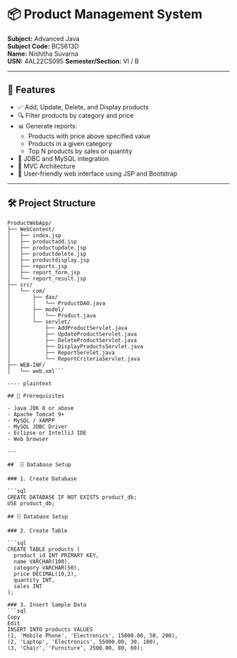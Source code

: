 # 📦 Product Management System

**Subject:** Advanced Java  
**Subject Code:** BCS613D  
**Name:** Nishitha Suvarna  
**USN:** 4AL22CS095 
**Semester/Section:** VI / B

---

## 🚀 Features

- ✅ Add, Update, Delete, and Display products  
- 🔍 Filter products by category and price  
- 📊 Generate reports:
  - Products with price above specified value
  - Products in a given category
  - Top N products by sales or quantity  
- 💾 JDBC and MySQL integration  
- 🧱 MVC Architecture  
- 🎨 User-friendly web interface using JSP and Bootstrap

---

## 🛠️ Project Structure

```plaintext
ProductWebApp/
├── WebContent/
│   ├── index.jsp
│   ├── productadd.jsp
│   ├── productupdate.jsp
│   ├── productdelete.jsp
│   ├── productdisplay.jsp
│   ├── reports.jsp
│   ├── report_form.jsp
│   └── report_result.jsp
├── src/
│   └── com/
│       ├── dao/
│       │   └── ProductDAO.java
│       ├── model/
│       │   └── Product.java
│       └── servlet/
│           ├── AddProductServlet.java
│           ├── UpdateProductServlet.java
│           ├── DeleteProductServlet.java
│           ├── DisplayProductsServlet.java
│           ├── ReportServlet.java
│           └── ReportCriteriaServlet.java
├── WEB-INF/
│   └── web.xml```

---- plaintext

## 🧰 Prerequisites

- Java JDK 8 or above  
- Apache Tomcat 9+  
- MySQL / XAMPP  
- MySQL JDBC Driver  
- Eclipse or IntelliJ IDE  
- Web browser  

---

##  🗄 Database Setup

### 1. Create Database

```sql
CREATE DATABASE IF NOT EXISTS product_db;
USE product_db;

## 🗄 Database Setup

### 2. Create Table

```sql
CREATE TABLE products (
  product_id INT PRIMARY KEY,
  name VARCHAR(100),
  category VARCHAR(50),
  price DECIMAL(10,2),
  quantity INT,
  sales INT
);

### 3. Insert Sample Data
```sql
Copy
Edit
INSERT INTO products VALUES 
(1, 'Mobile Phone', 'Electronics', 15000.00, 50, 200),
(2, 'Laptop', 'Electronics', 55000.00, 30, 100),
(3, 'Chair', 'Furniture', 2500.00, 80, 60);
